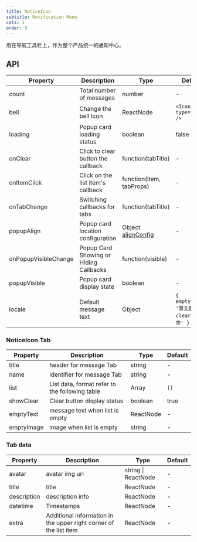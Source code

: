 ```yaml
---
title: NoticeIcon
subtitle: Notification Menu
cols: 1
order: 9
---
```


用在导航工具栏上，作为整个产品统一的通知中心。

## API

Property | Description | Type | Default
----|------|-----|------
count | Total number of messages | number | -
bell | Change the bell Icon | ReactNode | `<Icon type='bell' />`
loading | Popup card loading status | boolean | false
onClear | Click to clear button the callback  | function(tabTitle) | -
onItemClick | Click on the list item's callback | function(item, tabProps) | -
onTabChange | Switching callbacks for tabs | function(tabTitle) | -
popupAlign | Popup card location configuration | Object [alignConfig](https://github.com/yiminghe/dom-align#alignconfig-object-details) | -
onPopupVisibleChange | Popup Card Showing or Hiding Callbacks | function(visible) | -
popupVisible | Popup card display state | boolean | -
locale | Default message text | Object | `{ emptyText: '暂无数据', clear: '清空' }`

### NoticeIcon.Tab

Property | Description | Type | Default
----|------|-----|------
title |  header for message Tab | string | -
name | identifier for message Tab | string | -
list | List data, format refer to the following table | Array | `[]`
showClear | Clear button display status | boolean | true
emptyText |  message text when list is empty  | ReactNode | -
emptyImage | image  when list is empty  | string | -


### Tab data

Property | Description | Type | Default
----|------|-----|------
avatar | avatar img url  | string \| ReactNode | -
title | title | ReactNode | -
description | description info | ReactNode | -
datetime | Timestamps | ReactNode | -
extra |Additional information in the upper right corner of the list item | ReactNode | -
